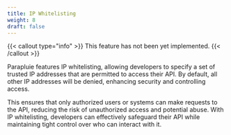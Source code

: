 ```yaml
---
title: IP Whitelisting
weight: 8
draft: false
---
```


{{< callout type="info" >}}
  This feature has not been yet implemented.
{{< /callout >}}


Parapluie features IP whitelisting, allowing developers to specify a set of trusted IP addresses that are permitted to access their API. By default, all other IP addresses will be denied, enhancing security and controlling access. 

This ensures that only authorized users or systems can make requests to the API, reducing the risk of unauthorized access and potential abuse. With IP whitelisting, developers can effectively safeguard their API while maintaining tight control over who can interact with it.
